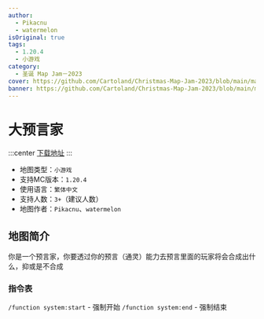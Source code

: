 ```yaml
---
author:
  - Pikacnu
  - watermelon
isOriginal: true
tags:
  - 1.20.4
  - 小游戏
category:
  - 圣诞 Map Jam－2023
cover: https://github.com/Cartoland/Christmas-Map-Jam-2023/blob/main/maps/%E5%A4%A7%E9%A0%90%E8%A8%80%E5%AE%B6/files/title.png?raw=true
banner: https://github.com/Cartoland/Christmas-Map-Jam-2023/blob/main/maps/%E5%A4%A7%E9%A0%90%E8%A8%80%E5%AE%B6/files/title.png?raw=true
---
```


# 大预言家

:::center
[下载地址](https://drive.google.com/file/d/1R5ctLDRHhDoTT5dRGeAlou7GIIR-I2ug)
:::

- 地图类型：`小游戏`
- 支持MC版本：`1.20.4`
- 使用语言：`繁体中文`
- 支持人数：`3+`（建议人数）
- 地图作者：`Pikacnu`、`watermelon`

## 地图简介

你是一个预言家，你要透过你的预言（通灵）能力去预言里面的玩家将会合成出什么，抑或是不合成

### 指令表

`/function system:start` - 强制开始
`/function system:end` - 强制结束

